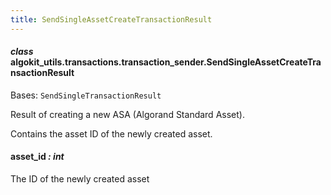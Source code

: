 ```yaml
---
title: SendSingleAssetCreateTransactionResult
---
```

#### *class* algokit_utils.transactions.transaction_sender.SendSingleAssetCreateTransactionResult

Bases: `SendSingleTransactionResult`

Result of creating a new ASA (Algorand Standard Asset).

Contains the asset ID of the newly created asset.

#### asset_id *: int*

The ID of the newly created asset